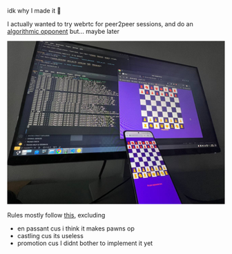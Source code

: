 idk why I made it 👀

I actually wanted to try webrtc for peer2peer sessions, and do an [algorithmic opponent](https://www.chessprogramming.org/Recommended_Reading) but... maybe later

![](photo_2024-05-11_17-38-51.jpg)

Rules mostly follow [this](https://en.wikipedia.org/wiki/Rules_of_chess), excluding
* en passant cus i think it makes pawns op
* castling cus its useless
* promotion cus I didnt bother to implement it yet